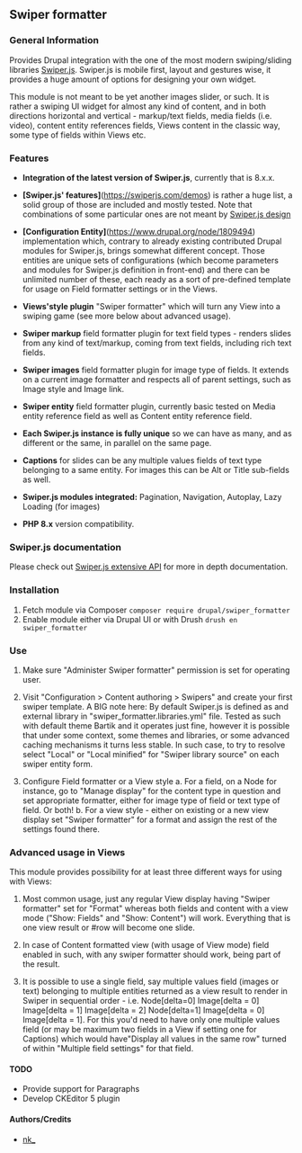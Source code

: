 ## Swiper formatter

### General Information

Provides Drupal integration with the one of the most modern swiping/sliding libraries [Swiper.js](https://swiperjs.com/).
Swiper.js is mobile first, layout and gestures wise, it provides a huge amount
of options for designing your own widget.

This module is not meant to be yet another images slider, or such.
It is rather a swiping UI widget for almost any kind of content,
and in both directions horizontal and vertical - markup/text fields,
media fields (i.e. video), content entity references fields,
Views content in the classic way, some type of fields within Views etc.

### Features

- **Integration of the latest version of Swiper.js**, currently that is 8.x.x.

- **[Swiper.js' features]**(https://swiperjs.com/demos) is rather a huge list,
  a solid group of those are included and mostly tested. Note that combinations
  of some particular ones are not meant by [Swiper.js design](https://swiperjs.com/swiper-api)

- **[Configuration Entity]**(https://www.drupal.org/node/1809494) implementation
  which, contrary to already existing contributed Drupal modules for Swiper.js,
  brings somewhat different concept. Those entities are unique sets of
  configurations (which become parameters and modules for
  Swiper.js definition in front-end) and
  there can be unlimited number of these, each ready as a sort of pre-defined
  template for usage on Field formatter settings or in the Views.

- **Views'style plugin** "Swiper formatter" which will turn any View
  into a swiping game (see more below about advanced usage).

- **Swiper markup** field formatter plugin for text field types - renders slides
  from any kind of text/markup, coming from text fields,
  including rich text fields.

- **Swiper images** field formatter plugin for image type of fields.
  It extends on a current image formatter and respects all of parent settings,
  such as Image style and Image link.

- **Swiper entity** field formatter plugin, currently basic tested
  on Media entity reference field as well as Content entity reference field.

- **Each Swiper.js instance is fully unique** so we can have as many,
  and as different or the same, in parallel on the same page.

- **Captions** for slides can be any multiple values fields of text type
  belonging to a same entity. For images this can be Alt or Title
  sub-fields as well.

- **Swiper.js modules integrated:**
  Pagination, Navigation, Autoplay, Lazy Loading (for images)

- **PHP 8.x** version compatibility.


### Swiper.js documentation
Please check out [Swiper.js extensive API](https://swiperjs.com/swiper-api) for more in depth documentation.


### Installation

1. Fetch module via Composer
  `composer require drupal/swiper_formatter`
2. Enable module either via Drupal UI or with Drush
  `drush en swiper_formatter`


### Use

1. Make sure "Administer Swiper formatter" permission is set for operating user.

2. Visit "Configuration > Content authoring > Swipers"
   and create your first swiper template.
   A BIG note here: By default Swiper.js is defined as and external library
   in "swiper_formatter.libraries.yml" file. Tested as such with default theme
   Bartik and it operates just fine, however it is possible that under
   some context, some themes and libraries, or some advanced caching mechanisms
   it turns less stable. In such case, to try to resolve select
   "Local" or "Local minified" for "Swiper library source"
   on each swiper entity form.

3. Configure Field formatter or a View style
   a. For a field, on a Node for instance, go to "Manage display"
      for the content type in question and set appropriate formatter,
      either for image type of field or text type of field. Or both!
   b. For a view style - either on existing or a new view display
      set "Swiper formatter" for a format
      and assign the rest of the settings found there.  


### Advanced usage in Views

This module provides possibility for at least
three different ways for using with Views:

1. Most common usage, just any regular View display
   having "Swiper formatter" set for "Format" whereas both
   fields and content with a view mode ("Show: Fields" and "Show: Content")
   will work. Everything that is one view result
   or #row will become one slide.

2. In case of Content formatted view (with usage of View mode)
   field enabled in such, with any swiper formatter should work,
   being part of the result.

3. It is possible to use a single field, say multiple values field
   (images or text) belonging to multiple entities returned as a
   view result to render in Swiper in sequential order - i.e.
   Node[delta=0]
     Image[delta = 0]
     Image[delta = 1]
     Image[delta = 2]
   Node[delta=1]
     Image[delta = 0]
     Image[delta = 1].
   For this you'd need to have only one multiple values field
   (or may be maximum two fields in a View if setting one for Captions)
   which would have"Display all values in the same row" turned of within
   "Multiple field settings" for that field.


#### TODO

- Provide support for Paragraphs
- Develop CKEditor 5 plugin


#### Authors/Credits

* [nk_](https://www.drupal.org/u/nk_)
